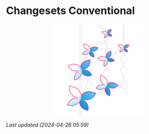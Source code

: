 # Changesets Conventional

<div align="center">
  <img alt="Changesets Conventional - Logo" src="/profile/assets/changeset-conventional-logo.png" width="50%">
</div>


*Last updated (2024-04-26 05:59)*


<!-- urls -->
[changeset-conventional-commits@pr29]: https://github.com/iamchathu/changeset-conventional-commits/pull/29
[effect-ts]: https://www.effect.website/
[effect-ts@git]: https://github.com/effect-ts/effect-ts/
[mbr-demo@lab]: https://gitlab.com/mblackrittr/mbr-demo/
[mbr-demo@hub]: https://github.com/mblackrittr/mbr-demo/
[mbr-nuxonic@lab]: https://gitlab.com/mblackrittr/mbr-demo/tree/master/apps/nuxt-ionic/
[mbr-nuxonic@hub]: https://github.com/mblackrittr/mbr-demo/tree/master/apps/nuxt-ionic/
[surrealdb]: https://surrealdb.com/
[surrealdb-wasm]: https://github.com/surrealdb/surrealdb.wasm/
